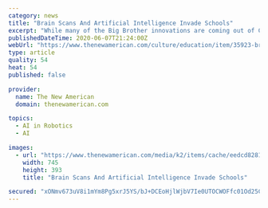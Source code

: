 ```yaml
---
category: news
title: "Brain Scans And Artificial Intelligence Invade Schools"
excerpt: "While many of the Big Brother innovations are coming out of Communist China, they are making their way into American schools quickly as well. Parents, beware. By Alex Newman"
publishedDateTime: 2020-06-07T21:24:00Z
webUrl: "https://www.thenewamerican.com/culture/education/item/35923-brain-scans-and-artificial-intelligence-invade-schools"
type: article
quality: 54
heat: 54
published: false

provider:
  name: The New American
  domain: thenewamerican.com

topics:
  - AI in Robotics
  - AI

images:
  - url: "https://www.thenewamerican.com/media/k2/items/cache/eedcd8281ff7d1037ca4b61cc07835e0_XL.jpg"
    width: 745
    height: 393
    title: "Brain Scans And Artificial Intelligence Invade Schools"

secured: "xONmv673uV8i1mYm8Pg5xrJ5YS/bJ+DCEoHjlWjbV7Ie0UTOCWOFfc01Od25CRp8qp0/3Qsx/d2GY2mqjs9u4P+dhPteuPmksuk+gShL7iPZoGZ4s3QrPofQvEnBbAHeW5RhkSbzLS5Ye2i1smc0pBQrH5bqUCGyGTXJbH9D3UCtnu+dVuiWUJEkQByzVlkfVlqOLFdn10mu//xO2qusUaLcvWtXl5dRVZDr1+a4RmQT0KG35wxXCo6yeOve/5avxlQZHlAmyFX3UrmNEijeMdKIKeYQ3OdLPWrhPz2n87lLEY/UCsQTrGhllO92ZkcT;9ruRJjiWevaeQkii4zXBBA=="
---
```


